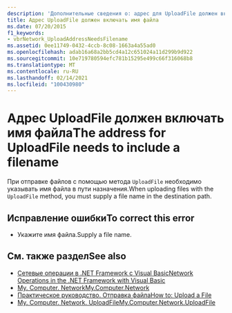 ```yaml
---
description: 'Дополнительные сведения о: адрес для UploadFile должен включать имя файла'
title: Адрес UploadFile должен включать имя файла
ms.date: 07/20/2015
f1_keywords:
- vbrNetwork_UploadAddressNeedsFilename
ms.assetid: 0ee11749-0432-4ccb-8c08-1663a4a55ad0
ms.openlocfilehash: adab16a68a2bb5cd4a12c651024a11d299b9d922
ms.sourcegitcommit: 10e719780594efc781b15295e499c66f316068b8
ms.translationtype: MT
ms.contentlocale: ru-RU
ms.lasthandoff: 02/14/2021
ms.locfileid: "100430980"
---
```

# <a name="the-address-for-uploadfile-needs-to-include-a-filename"></a><span data-ttu-id="272fe-103">Адрес UploadFile должен включать имя файла</span><span class="sxs-lookup"><span data-stu-id="272fe-103">The address for UploadFile needs to include a filename</span></span>

<span data-ttu-id="272fe-104">При отправке файлов с помощью метода `UploadFile` необходимо указывать имя файла в пути назначения.</span><span class="sxs-lookup"><span data-stu-id="272fe-104">When uploading files with the `UploadFile` method, you must supply a file name in the destination path.</span></span>  
  
## <a name="to-correct-this-error"></a><span data-ttu-id="272fe-105">Исправление ошибки</span><span class="sxs-lookup"><span data-stu-id="272fe-105">To correct this error</span></span>  
  
- <span data-ttu-id="272fe-106">Укажите имя файла.</span><span class="sxs-lookup"><span data-stu-id="272fe-106">Supply a file name.</span></span>  
  
## <a name="see-also"></a><span data-ttu-id="272fe-107">См. также раздел</span><span class="sxs-lookup"><span data-stu-id="272fe-107">See also</span></span>

- <span data-ttu-id="272fe-108">[Сетевые операции в .NET Framework с Visual Basic](/previous-versions/visualstudio/visual-studio-2010/ms172756(v=vs.100))</span><span class="sxs-lookup"><span data-stu-id="272fe-108">[Network Operations in the .NET Framework with Visual Basic](/previous-versions/visualstudio/visual-studio-2010/ms172756(v=vs.100))</span></span>
- [<span data-ttu-id="272fe-109">My. Computer. Network</span><span class="sxs-lookup"><span data-stu-id="272fe-109">My.Computer.Network</span></span>](xref:Microsoft.VisualBasic.Devices.Network)
- [<span data-ttu-id="272fe-110">Практическое руководство. Отправка файла</span><span class="sxs-lookup"><span data-stu-id="272fe-110">How to: Upload a File</span></span>](../developing-apps/programming/computer-resources/how-to-upload-a-file.md)
- [<span data-ttu-id="272fe-111">My. Computer. Network. UploadFile</span><span class="sxs-lookup"><span data-stu-id="272fe-111">My.Computer.Network.UploadFile</span></span>](xref:Microsoft.VisualBasic.Devices.Network.UploadFile%2A)
